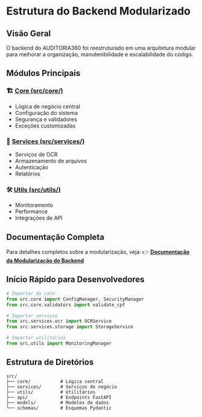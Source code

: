 # Estrutura do Backend Modularizado

## Visão Geral

O backend do AUDITORIA360 foi reestruturado em uma arquitetura modular para melhorar a organização, manutenibilidade e escalabilidade do código.

## Módulos Principais

### 🏗️ [Core (src/core/)](../modularizacao-backend.md#src-core)
- Lógica de negócio central
- Configuração do sistema
- Segurança e validadores
- Exceções customizadas

### 🔧 [Services (src/services/)](../modularizacao-backend.md#src-services)
- Serviços de OCR
- Armazenamento de arquivos
- Autenticação
- Relatórios

### 🛠️ [Utils (src/utils/)](../modularizacao-backend.md#src-utils)
- Monitoramento
- Performance
- Integrações de API

## Documentação Completa

Para detalhes completos sobre a modularização, veja:
👉 **[Documentação da Modularização do Backend](../modularizacao-backend.md)**

## Início Rápido para Desenvolvedores

```python
# Importar do core
from src.core import ConfigManager, SecurityManager
from src.core.validators import validate_cpf

# Importar serviços  
from src.services.ocr import OCRService
from src.services.storage import StorageService

# Importar utilitários
from src.utils import MonitoringManager
```

## Estrutura de Diretórios

```
src/
├── core/           # Lógica central
├── services/       # Serviços de negócio
├── utils/          # Utilitários
├── api/            # Endpoints FastAPI
├── models/         # Modelos de dados
└── schemas/        # Esquemas Pydantic
```